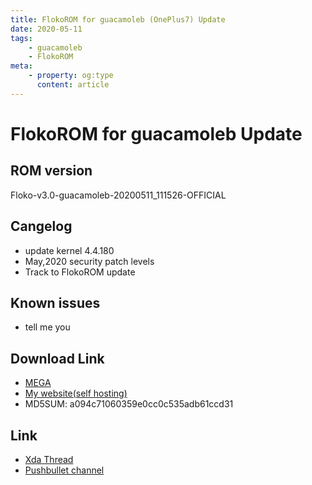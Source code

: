 ```yaml
---
title: FlokoROM for guacamoleb (OnePlus7) Update
date: 2020-05-11
tags: 
    - guacamoleb
    - FlokoROM
meta:
    - property: og:type
      content: article
---
```


# FlokoROM for guacamoleb Update

## ROM version

Floko-v3.0-guacamoleb-20200511_111526-OFFICIAL

## Cangelog

 - update kernel 4.4.180
 - May,2020 security patch levels
 - Track to FlokoROM update

## Known issues

- tell me you

## Download Link

- [MEGA](https://mega.nz/file/xUcGwSwY#iPZSJWzvqwSQF5qoJImnfvEY3-Fsf-ACmoIBlOU_ciI)
- [My website(self hosting)](https://file.tooth-pick.xyz/Android/FlokoROM/3.0/guacamoleb/Floko-v3.0-guacamoleb-20200511_111526-OFFICIAL.zip)
- MD5SUM: a094c71060359e0cc0c535adb61ccd31

## Link

- [Xda Thread](https://forum.xda-developers.com/oneplus-7/development/rom-flokorom-v3-0-t4093225)
- [Pushbullet channel](https://www.pushbullet.com/channel?tag=flokorom_oneplus7_release)
<a class="pushbullet-subscribe-widget" data-channel="flokorom_oneplus7_release" data-widget="button" data-size="small"></a>
<script type="text/javascript">(function(){var a=document.createElement('script');a.type='text/javascript';a.async=true;a.src='https://widget.pushbullet.com/embed.js';var b=document.getElementsByTagName('script')[0];b.parentNode.insertBefore(a,b);})();</script>